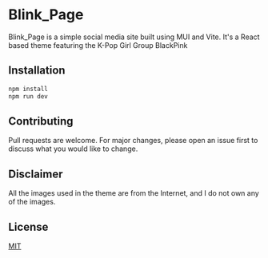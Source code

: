 # Blink_Page

Blink_Page is a simple social media site built using MUI and Vite. It's a React based theme featuring the K-Pop Girl Group BlackPink

## Installation


```bash
npm install
npm run dev
```


## Contributing
Pull requests are welcome. For major changes, please open an issue first to discuss what you would like to change.

## Disclaimer
All the images used in the theme are from the Internet, and I do not own any of the images.


## License
[MIT](https://choosealicense.com/licenses/mit/)